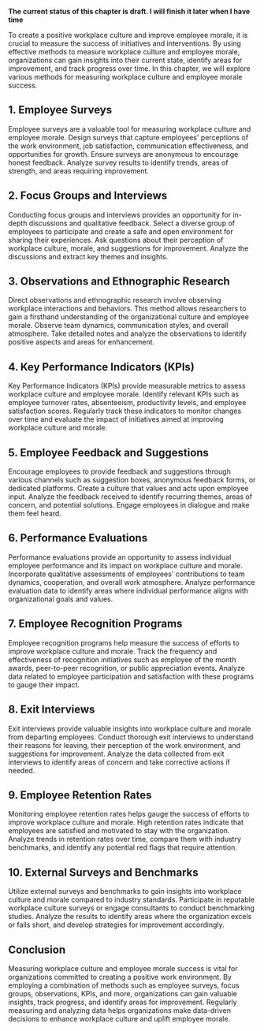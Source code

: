 **The current status of this chapter is draft. I will finish it later when I have time**

To create a positive workplace culture and improve employee morale, it is crucial to measure the success of initiatives and interventions. By using effective methods to measure workplace culture and employee morale, organizations can gain insights into their current state, identify areas for improvement, and track progress over time. In this chapter, we will explore various methods for measuring workplace culture and employee morale success.

**1. Employee Surveys**
-----------------------

Employee surveys are a valuable tool for measuring workplace culture and employee morale. Design surveys that capture employees' perceptions of the work environment, job satisfaction, communication effectiveness, and opportunities for growth. Ensure surveys are anonymous to encourage honest feedback. Analyze survey results to identify trends, areas of strength, and areas requiring improvement.

**2. Focus Groups and Interviews**
----------------------------------

Conducting focus groups and interviews provides an opportunity for in-depth discussions and qualitative feedback. Select a diverse group of employees to participate and create a safe and open environment for sharing their experiences. Ask questions about their perception of workplace culture, morale, and suggestions for improvement. Analyze the discussions and extract key themes and insights.

**3. Observations and Ethnographic Research**
---------------------------------------------

Direct observations and ethnographic research involve observing workplace interactions and behaviors. This method allows researchers to gain a firsthand understanding of the organizational culture and employee morale. Observe team dynamics, communication styles, and overall atmosphere. Take detailed notes and analyze the observations to identify positive aspects and areas for enhancement.

**4. Key Performance Indicators (KPIs)**
----------------------------------------

Key Performance Indicators (KPIs) provide measurable metrics to assess workplace culture and employee morale. Identify relevant KPIs such as employee turnover rates, absenteeism, productivity levels, and employee satisfaction scores. Regularly track these indicators to monitor changes over time and evaluate the impact of initiatives aimed at improving workplace culture and morale.

**5. Employee Feedback and Suggestions**
----------------------------------------

Encourage employees to provide feedback and suggestions through various channels such as suggestion boxes, anonymous feedback forms, or dedicated platforms. Create a culture that values and acts upon employee input. Analyze the feedback received to identify recurring themes, areas of concern, and potential solutions. Engage employees in dialogue and make them feel heard.

**6. Performance Evaluations**
------------------------------

Performance evaluations provide an opportunity to assess individual employee performance and its impact on workplace culture and morale. Incorporate qualitative assessments of employees' contributions to team dynamics, cooperation, and overall work atmosphere. Analyze performance evaluation data to identify areas where individual performance aligns with organizational goals and values.

**7. Employee Recognition Programs**
------------------------------------

Employee recognition programs help measure the success of efforts to improve workplace culture and morale. Track the frequency and effectiveness of recognition initiatives such as employee of the month awards, peer-to-peer recognition, or public appreciation events. Analyze data related to employee participation and satisfaction with these programs to gauge their impact.

**8. Exit Interviews**
----------------------

Exit interviews provide valuable insights into workplace culture and morale from departing employees. Conduct thorough exit interviews to understand their reasons for leaving, their perception of the work environment, and suggestions for improvement. Analyze the data collected from exit interviews to identify areas of concern and take corrective actions if needed.

**9. Employee Retention Rates**
-------------------------------

Monitoring employee retention rates helps gauge the success of efforts to improve workplace culture and morale. High retention rates indicate that employees are satisfied and motivated to stay with the organization. Analyze trends in retention rates over time, compare them with industry benchmarks, and identify any potential red flags that require attention.

**10. External Surveys and Benchmarks**
---------------------------------------

Utilize external surveys and benchmarks to gain insights into workplace culture and morale compared to industry standards. Participate in reputable workplace culture surveys or engage consultants to conduct benchmarking studies. Analyze the results to identify areas where the organization excels or falls short, and develop strategies for improvement accordingly.

**Conclusion**
--------------

Measuring workplace culture and employee morale success is vital for organizations committed to creating a positive work environment. By employing a combination of methods such as employee surveys, focus groups, observations, KPIs, and more, organizations can gain valuable insights, track progress, and identify areas for improvement. Regularly measuring and analyzing data helps organizations make data-driven decisions to enhance workplace culture and uplift employee morale.
